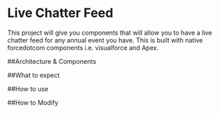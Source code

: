 Live Chatter Feed
=================

This project will give you components that will allow you to have a live chatter feed for any annual event you have. This is built with native forcedotcom components i.e. visualforce and Apex. 

##Architecture & Components

##What to expect

##How to use

##How to Modify
